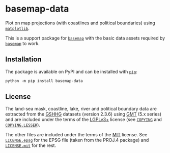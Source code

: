 # basemap-data

Plot on map projections (with coastlines and political boundaries) using
[`matplotlib`].

This is a support package for [`basemap`] with the basic data assets
required by [`basemap`] to work.

## Installation

The package is available on PyPI and can be installed with [`pip`]:
```python
python -m pip install basemap-data
```

## License

The land-sea mask, coastline, lake, river and political boundary data
are extracted from the [GSHHG] datasets (version 2.3.6) using [GMT]
(5.x series) and are included under the terms of the [LGPLv3+] license
(see [`COPYING`] and [`COPYING.LESSER`]).

The other files are included under the terms of the [MIT] license. See
[`LICENSE.epsg`] for the EPSG file (taken from the PROJ.4 package) and
[`LICENSE.mit`] for the rest.


[`matplotlib`]:
https://matplotlib.org/
[`basemap`]:
https://matplotlib.org/basemap/
[`pip`]:
https://pip.pypa.io/

[GSHHG]:
https://www.soest.hawaii.edu/pwessel/gshhg
[GMT]:
https://www.generic-mapping-tools.org/

[LGPLv3+]:
https://spdx.org/licenses/LGPL-3.0-or-later.html
[MIT]:
https://spdx.org/licenses/MIT.html

[`COPYING`]:
https://github.com/matplotlib/basemap/blob/v2.0.0/data/basemap_data/COPYING
[`COPYING.LESSER`]:
https://github.com/matplotlib/basemap/blob/v2.0.0/data/basemap_data/COPYING.LESSER
[`LICENSE.epsg`]:
https://github.com/matplotlib/basemap/blob/v2.0.0/data/basemap_data/LICENSE.epsg
[`LICENSE.mit`]:
https://github.com/matplotlib/basemap/blob/v2.0.0/data/basemap_data/LICENSE.mit
